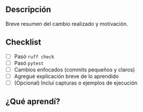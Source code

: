 ## Descripción

Breve resumen del cambio realizado y motivación.

## Checklist
- [ ] Pasó `ruff check`
- [ ] Pasó `pytest`
- [ ] Cambios enfocados (commits pequeños y claros)
- [ ] Agregué explicación breve de lo aprendido
- [ ] (Opcional) Incluí capturas o ejemplos de ejecución

## ¿Qué aprendí?

